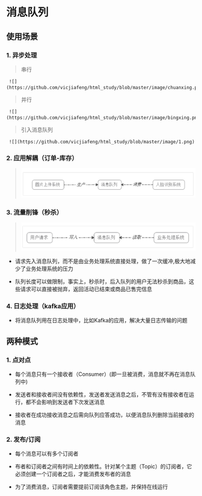 # 消息队列

## 使用场景

### 1. 异步处理

   >串行
   
     ![](https://github.com/vicjiafeng/html_study/blob/master/image/chuanxing.png)
   
     
   >并行
   
     ![](https://github.com/vicjiafeng/html_study/blob/master/image/bingxing.png)
     
  
   >引入消息队列
   
     ![](https://github.com/vicjiafeng/html_study/blob/master/image/1.png)


### 2. 应用解耦（订单-库存）

   >![](https://github.com/vicjiafeng/html_study/blob/master/image/2.png)

### 3. 流量削锋（秒杀）

   >![](https://github.com/vicjiafeng/html_study/blob/master/image/3.png)
   
  
  * 请求先入消息队列，而不是由业务处理系统直接处理，做了一次缓冲,极大地减少了业务处理系统的压力
   
  * 队列长度可以做限制，事实上，秒杀时，后入队列的用户无法秒杀到商品，这些请求可以直接被抛弃，返回活动已结束或商品已售完信息
   
### 4. 日志处理（kafka应用）

  * 将消息队列用在日志处理中，比如Kafka的应用，解决大量日志传输的问题
  
   

## 两种模式

### 1. 点对点
  
  * 每个消息只有一个接收者（Consumer）(即一旦被消费，消息就不再在消息队列中)
  
  * 发送者和接收者间没有依赖性，发送者发送消息之后，不管有没有接收者在运行，都不会影响到发送者下次发送消息
  
  * 接收者在成功接收消息之后需向队列应答成功，以便消息队列删除当前接收的消息

### 2. 发布/订阅
  
  * 每个消息可以有多个订阅者
  
  * 布者和订阅者之间有时间上的依赖性。针对某个主题（Topic）的订阅者，它必须创建一个订阅者之后，才能消费发布者的消息
  
  * 为了消费消息，订阅者需要提前订阅该角色主题，并保持在线运行
